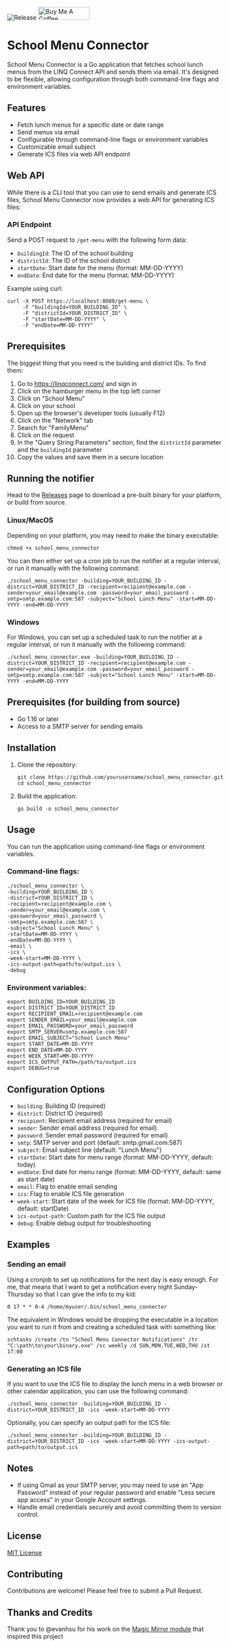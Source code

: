 ![Release](https://github.com/asachs01/school_menu_connector/actions/workflows/release.yml/badge.svg)
<a href="https://www.buymeacoffee.com/asachs01" target="_blank"><img src="https://cdn.buymeacoffee.com/buttons/v2/arial-yellow.png" alt="Buy Me A Coffee" width="120" height="30" ></a>

# School Menu Connector

School Menu Connector is a Go application that fetches school lunch menus from the LINQ Connect API and sends them via email. It's designed to be flexible, allowing configuration through both command-line flags and environment variables.

## Features

- Fetch lunch menus for a specific date or date range
- Send menus via email
- Configurable through command-line flags or environment variables
- Customizable email subject
- Generate ICS files via web API endpoint

## Web API

While there is a CLI tool that you can use to send emails and generate ICS files, School Menu Connector now provides a web API for generating ICS files:

### API Endpoint

Send a POST request to `/get-menu` with the following form data:

- `buildingId`: The ID of the school building
- `districtId`: The ID of the school district
- `startDate`: Start date for the menu (format: MM-DD-YYYY)
- `endDate`: End date for the menu (format: MM-DD-YYYY)

Example using curl:

```
curl -X POST https://localhost:8080/get-menu \
     -F "buildingId=YOUR_BUILDING_ID" \
     -F "districtId=YOUR_DISTRICT_ID" \
     -F "startDate=MM-DD-YYYY" \
     -F "endDate=MM-DD-YYYY"
```

## Prerequisites

The biggest thing that you need is the building and district IDs.  To find them:

1. Go to https://linqconnect.com/ and sign in
2. Click on the hamburger menu in the top left corner
3. Click on "School Menu"
4. Click on your school
5. Open up the browser's developer tools (usually F12)
6. Click on the "Network" tab
7. Search for "FamilyMenu"
8. Click on the request
9. In the "Query String Parameters" section, find the `districtId` parameter and the `buildingId` parameter
10. Copy the values and save them in a secure location

## Running the notifier

Head to the [Releases](https://github.com/asachs01/school_menu_connector/releases) page to download a pre-built binary for your platform, or build from source.

### Linux/MacOS
Depending on your platform, you may need to make the binary executable:

```
chmod +x school_menu_connector
```

You can then either set up a cron job to run the notifier at a regular interval, or run it manually with the following command:

```
./school_menu_connector -building=YOUR_BUILDING_ID -district=YOUR_DISTRICT_ID -recipient=recipient@example.com -sender=your_email@example.com -password=your_email_password -smtp=smtp.example.com:587 -subject="School Lunch Menu" -start=MM-DD-YYYY -end=MM-DD-YYYY
```

### Windows

For Windows, you can set up a scheduled task to run the notifier at a regular interval, or run it manually with the following command:

```
./school_menu_connector.exe -building=YOUR_BUILDING_ID -district=YOUR_DISTRICT_ID -recipient=recipient@example.com -sender=your_email@example.com -password=your_email_password -smtp=smtp.example.com:587 -subject="School Lunch Menu" -start=MM-DD-YYYY -end=MM-DD-YYYY
```

## Prerequisites (for building from source)

- Go 1.16 or later
- Access to a SMTP server for sending emails

## Installation

1. Clone the repository:
   ```
   git clone https://github.com/yourusername/school_menu_connector.git
   cd school_menu_connector
   ```

2. Build the application:
   ```
   go build -o school_menu_connector
   ```

## Usage

You can run the application using command-line flags or environment variables.

### Command-line flags:

```
./school_menu_connector \
-building=YOUR_BUILDING_ID \
-district=YOUR_DISTRICT_ID \
-recipient=recipient@example.com \
-sender=your_email@example.com \
-password=your_email_password \
-smtp=smtp.example.com:587 \
-subject="School Lunch Menu" \
-startDate=MM-DD-YYYY \
-endDate=MM-DD-YYYY \
-email \
-ics \
-week-start=MM-DD-YYYY \
-ics-output-path=path/to/output.ics \
-debug
```

### Environment variables:

```
export BUILDING_ID=YOUR_BUILDING_ID
export DISTRICT_ID=YOUR_DISTRICT_ID
export RECIPIENT_EMAIL=recipient@example.com
export SENDER_EMAIL=your_email@example.com
export EMAIL_PASSWORD=your_email_password
export SMTP_SERVER=smtp.example.com:587
export EMAIL_SUBJECT="School Lunch Menu"
export START_DATE=MM-DD-YYYY
export END_DATE=MM-DD-YYYY
export WEEK_START=MM-DD-YYYY
export ICS_OUTPUT_PATH=/path/to/output.ics
export DEBUG=true
```

## Configuration Options

- `building`: Building ID (required)
- `district`: District ID (required)
- `recipient`: Recipient email address (required for email)
- `sender`: Sender email address (required for email)
- `password`: Sender email password (required for email)
- `smtp`: SMTP server and port (default: smtp.gmail.com:587)
- `subject`: Email subject line (default: "Lunch Menu")
- `startDate`: Start date for menu range (format: MM-DD-YYYY, default: today)
- `endDate`: End date for menu range (format: MM-DD-YYYY, default: same as start date)
- `email`: Flag to enable email sending
- `ics`: Flag to enable ICS file generation
- `week-start`: Start date of the week for ICS file (format: MM-DD-YYYY, default: startDate)
- `ics-output-path`: Custom path for the ICS file output
- `debug`: Enable debug output for troubleshooting

## Examples
### Sending an email

Using a cronjob to set up notifications for the next day is easy enough. For me, that means that I want to get a notification every night Sunday-Thursday so that I can give the info to my kid:

```shell
0 17 * * 0-4 /home/myuser/.bin/school_menu_connector
```

The equivalent in Windows would be dropping the executable in a location you want to run it from and creating a scheduled task with something like:

```
schtasks /create /tn "School Menu Connector Notifications" /tr "C:\path\to\your\binary.exe" /sc weekly /d SUN,MON,TUE,WED,THU /st 17:00
```

### Generating an ICS file

If you want to use the ICS file to display the lunch menu in a web browser or other calendar application, you can use the following command:

```shell
./school_menu_connector -building=YOUR_BUILDING_ID -district=YOUR_DISTRICT_ID -ics -week-start=MM-DD-YYYY
```

Optionally, you can specify an output path for the ICS file:

```shell
./school_menu_connector -building=YOUR_BUILDING_ID -district=YOUR_DISTRICT_ID -ics -week-start=MM-DD-YYYY -ics-output-path=path/to/output.ics
```

## Notes

- If using Gmail as your SMTP server, you may need to use an "App Password" instead of your regular password and enable "Less secure app access" in your Google Account settings.
- Handle email credentials securely and avoid committing them to version control.

## License

[MIT License](LICENSE)

## Contributing

Contributions are welcome! Please feel free to submit a Pull Request.

## Thanks and Credits

Thank you to @evanhsu for his work on the [Magic Mirror module](https://github.com/evanhsu/MMM-TitanSchoolMealMenu/tree/main) that inspired this project
